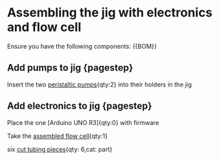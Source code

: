 # Assembling the jig with electronics and flow cell

Ensure you have the following components:
{{BOM}}

## Add pumps to jig {pagestep}

Insert the two [peristaltic pumps](pumps.md){qty:2} into their holders in the jig

## Add electronics to jig {pagestep}

Place the one [Arduino UNO R3]{qty:0} with firmware


Take the [assembled flow cell](fromstep){qty:1}

six [cut tubing pieces](fromstep){qty: 6,cat: part}